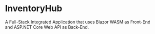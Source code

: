 # InventoryHub
A Full-Stack Integrated Application that uses Blazor WASM as Front-End and ASP.NET Core Web API as Back-End.
